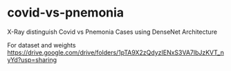 # covid-vs-pnemonia
X-Ray distinguish Covid vs Pnemonia Cases using DenseNet Architecture

For dataset and weights 
https://drive.google.com/drive/folders/1pTA9X2zQdyzIENxS3VA7lbJzKVT_nyYd?usp=sharing
